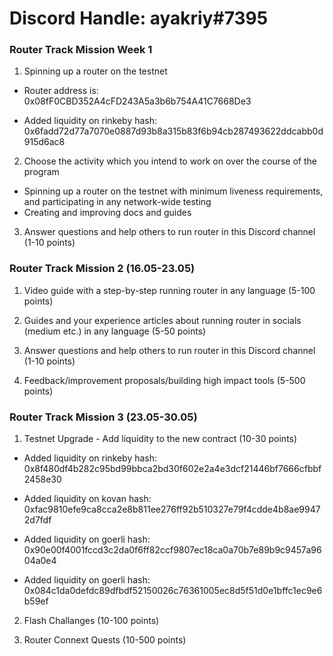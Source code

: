 # Discord Handle: ayakriy#7395
### Router Track Mission Week 1


1) Spinning up a router on the testnet
- Router address is: 0x08fF0CBD352A4cFD243A5a3b6b754A41C7668De3
 
- Added liquidity on rinkeby hash: 0x6fadd72d77a7070e0887d93b8a315b83f6b94cb287493622ddcabb0d915d6ac8


2) Choose the activity which you intend to work on over the course of the program

  - Spinning up a router on the testnet with minimum liveness requirements, and participating in any network-wide testing
  - Creating and improving docs and guides 


3) Answer questions and help others to run router in this Discord channel (1-10 points)


### Router Track Mission 2 (16.05-23.05)

1) Video guide with a step-by-step running router in any language (5-100 points)



2) Guides and your experience articles about running router in socials (medium etc.) in any language (5-50 points)



3) Answer questions and help others to run router in this Discord channel (1-10 points)



4) Feedback/improvement proposals/building high impact tools (5-500 points)



### Router Track Mission 3 (23.05-30.05)

1) Testnet Upgrade - Add liquidity to the new contract (10-30 points)

  - Added liquidity on rinkeby hash: 0x8f480df4b282c95bd99bbca2bd30f602e2a4e3dcf21446bf7666cfbbf2458e30

  - Added liquidity on kovan hash: 0xfac9810efe9ca8cca2e8b811ee276ff92b510327e79f4cdde4b8ae99472d7fdf

  - Added liquidity on goerli hash: 0x90e00f4001fccd3c2da0f6ff82ccf9807ec18ca0a70b7e89b9c9457a9604a0e4

  - Added liquidity on goerli hash: 0x084c1da0defdc89dfbdf52150026c76361005ec8d5f51d0e1bffc1ec9e6b59ef


2) Flash Challanges (10-100 points)



3) Router Connext Quests (10-500 points)
 
